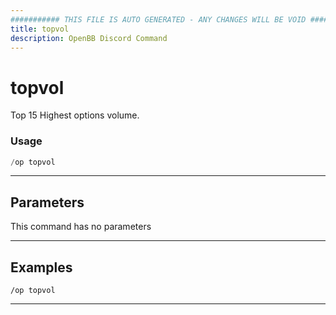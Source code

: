 ```yaml
---
########### THIS FILE IS AUTO GENERATED - ANY CHANGES WILL BE VOID ###########
title: topvol
description: OpenBB Discord Command
---
```


# topvol

Top 15 Highest options volume.

### Usage

```python wordwrap
/op topvol
```

---

## Parameters

This command has no parameters



---

## Examples

```
/op topvol
```

---
